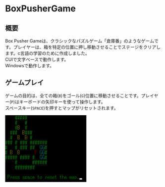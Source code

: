 # BoxPusherGame

## 概要
Box Pusher Gameは、クラシックなパズルゲーム「倉庫番」のようなゲームです。プレイヤーは、箱を特定の位置に押し移動させることでステージをクリアします。c言語の学習のために作成しました。  
CUIで文字ベースで動作します。  
Windowsで動作します。

## ゲームプレイ
ゲームの目的は、全ての箱(`B`)をゴール(`G`)位置に移動させることです。プレイヤー(`P`)はキーボードの矢印キーを使って操作します。  
スペースキー(`SPACE`)を押すとマップがリセットされます。

![Game Image](images/game.png)
